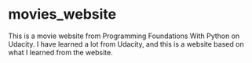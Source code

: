 # movies_website
This is a movie website from Programming Foundations With Python on Udacity. I have learned a lot from Udacity, and this is a website based on
what I learned from the website.
